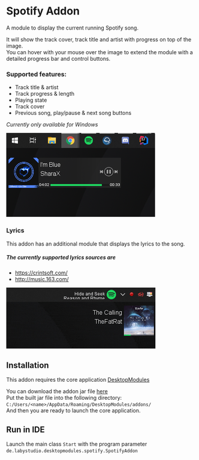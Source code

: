 # Spotify Addon
A module to display the current running Spotify song.<br>

It will show the track cover, track title and artist with progress on top of the image.<br>
You can hover with your mouse over the image to extend the module with a detailed progress bar
and control buttons.

### Supported features:
- Track title & artist
- Track progress & length
- Playing state
- Track cover
- Previous song, play/pause & next song buttons

*Currently only available for Windows*

![Preview](.github/assets/preview.png)

### Lyrics
This addon has an additional module that displays the lyrics to the song.

##### The currently supported lyrics sources are
- https://crintsoft.com/
- http://music.163.com/

![Preview](.github/assets/lyrics.gif)

## Installation
This addon requires the core application [DesktopModules](https://github.com/LabyStudio/desktopmodules)

You can download the addon jar file [here](https://github.com/LabyStudio/spotify-addon/actions) <br>
Put the built jar file into the following directory: ``C:/Users/<name>/AppData/Roaming/DesktopModules/addons/``<br>
And then you are ready to launch the core application.

## Run in IDE
Launch the main class ``Start`` with the program parameter ``de.labystudio.desktopmodules.spotify.SpotifyAddon``